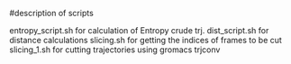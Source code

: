 #description of scripts

entropy_script.sh     for calculation of Entropy crude trj.
dist_script.sh        for distance calculations
slicing.sh            for getting the indices of frames to be cut
slicing_1.sh 	      for cutting trajectories using gromacs trjconv

